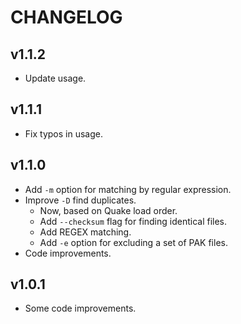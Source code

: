 # CHANGELOG

## v1.1.2

* Update usage.


## v1.1.1

* Fix typos in usage.


## v1.1.0

* Add `-m` option for matching by regular expression.
* Improve `-D` find duplicates.
    - Now, based on Quake load order.
    - Add `--checksum` flag for finding identical files.
    - Add REGEX matching.
    - Add `-e` option for excluding a set of PAK files.
* Code improvements.


## v1.0.1

* Some code improvements.
